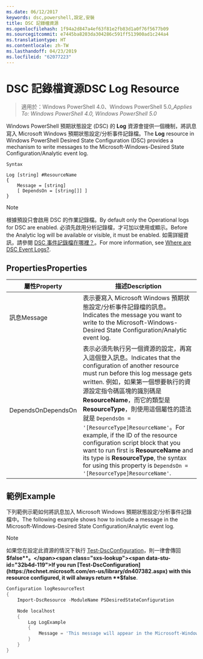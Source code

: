 ```yaml
---
ms.date: 06/12/2017
keywords: dsc,powershell,設定,安裝
title: DSC 記錄檔資源
ms.openlocfilehash: 1f94a2d847a4ef63f81e2fb83d1a0f76f5677b09
ms.sourcegitcommit: e7445ba8203da304286c591ff513900ad1c244a4
ms.translationtype: HT
ms.contentlocale: zh-TW
ms.lasthandoff: 04/23/2019
ms.locfileid: "62077223"
---
```

# <a name="dsc-log-resource"></a><span data-ttu-id="32b4d-103">DSC 記錄檔資源</span><span class="sxs-lookup"><span data-stu-id="32b4d-103">DSC Log Resource</span></span>

> <span data-ttu-id="32b4d-104">適用於：Windows PowerShell 4.0、Windows PowerShell 5.0_</span><span class="sxs-lookup"><span data-stu-id="32b4d-104">_Applies To: Windows PowerShell 4.0, Windows PowerShell 5.0_</span></span>

<span data-ttu-id="32b4d-105">Windows PowerShell 預期狀態設定 (DSC) 的 __Log__ 資源會提供一個機制，將訊息寫入 Microsoft Windows 預期狀態設定/分析事件記錄檔。</span><span class="sxs-lookup"><span data-stu-id="32b4d-105">The __Log__ resource in Windows PowerShell Desired State Configuration (DSC) provides a mechanism to write messages to the Microsoft-Windows-Desired State Configuration/Analytic event log.</span></span>

```
Syntax

Log [string] #ResourceName
{
    Message = [string]
    [ DependsOn = [string[]] ]
}
```

> [!NOTE]
> <span data-ttu-id="32b4d-106">根據預設只會啟用 DSC 的作業記錄檔。</span><span class="sxs-lookup"><span data-stu-id="32b4d-106">By default only the Operational logs for DSC are enabled.</span></span> <span data-ttu-id="32b4d-107">必須先啟用分析記錄檔，才可加以使用或顯示。</span><span class="sxs-lookup"><span data-stu-id="32b4d-107">Before the Analytic log will be available or visible, it must be enabled.</span></span> <span data-ttu-id="32b4d-108">如需詳細資訊，請參閱 [DSC 事件記錄檔在哪裡？](../../../troubleshooting/troubleshooting.md#where-are-dsc-event-logs)。</span><span class="sxs-lookup"><span data-stu-id="32b4d-108">For more information, see [Where are DSC Event Logs?](../../../troubleshooting/troubleshooting.md#where-are-dsc-event-logs).</span></span>

## <a name="properties"></a><span data-ttu-id="32b4d-109">Properties</span><span class="sxs-lookup"><span data-stu-id="32b4d-109">Properties</span></span>

| <span data-ttu-id="32b4d-110">屬性</span><span class="sxs-lookup"><span data-stu-id="32b4d-110">Property</span></span> | <span data-ttu-id="32b4d-111">描述</span><span class="sxs-lookup"><span data-stu-id="32b4d-111">Description</span></span> |
| --- | --- |
| <span data-ttu-id="32b4d-112">訊息</span><span class="sxs-lookup"><span data-stu-id="32b4d-112">Message</span></span>| <span data-ttu-id="32b4d-113">表示要寫入 Microsoft Windows 預期狀態設定/分析事件記錄檔的訊息。</span><span class="sxs-lookup"><span data-stu-id="32b4d-113">Indicates the message you want to write to the Microsoft-Windows-Desired State Configuration/Analytic event log.</span></span>|
| <span data-ttu-id="32b4d-114">DependsOn</span><span class="sxs-lookup"><span data-stu-id="32b4d-114">DependsOn</span></span> | <span data-ttu-id="32b4d-115">表示必須先執行另一個資源的設定，再寫入這個登入訊息。</span><span class="sxs-lookup"><span data-stu-id="32b4d-115">Indicates that the configuration of another resource must run before this log message gets written.</span></span> <span data-ttu-id="32b4d-116">例如，如果第一個想要執行的資源設定指令碼區塊的識別碼是 **ResourceName**，而它的類型是 **ResourceType**，則使用這個屬性的語法就是 `DependsOn = '[ResourceType]ResourceName'`。</span><span class="sxs-lookup"><span data-stu-id="32b4d-116">For example, if the ID of the resource configuration script block that you want to run first is **ResourceName** and its type is **ResourceType**, the syntax for using this property is `DependsOn = '[ResourceType]ResourceName'`.</span></span>|

## <a name="example"></a><span data-ttu-id="32b4d-117">範例</span><span class="sxs-lookup"><span data-stu-id="32b4d-117">Example</span></span>

<span data-ttu-id="32b4d-118">下列範例示範如何將訊息加入 Microsoft Windows 預期狀態設定/分析事件記錄檔中。</span><span class="sxs-lookup"><span data-stu-id="32b4d-118">The following example shows how to include a message in the Microsoft-Windows-Desired State Configuration/Analytic event log.</span></span>

> [!NOTE]
> <span data-ttu-id="32b4d-119">如果您在設定此資源的情況下執行 [Test-DscConfiguration](https://technet.microsoft.com/en-us/library/dn407382.aspx)，則一律會傳回 **$false**。</span><span class="sxs-lookup"><span data-stu-id="32b4d-119">If you run [Test-DscConfiguration](https://technet.microsoft.com/en-us/library/dn407382.aspx) with this resource configured, it will always return **$false**.</span></span>

```powershell
Configuration logResourceTest
{
    Import-DscResource -ModuleName PSDesiredStateConfiguration

    Node localhost
    {
        Log LogExample
        {
            Message = 'This message will appear in the Microsoft-Windows-Desired State Configuration/Analytic event log.'
        }
    }
}
```
